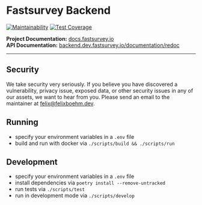 # Fastsurvey Backend

[![Maintainability](https://api.codeclimate.com/v1/badges/0886890b76260c1eb047/maintainability)](https://codeclimate.com/github/fastsurvey/backend/maintainability) [![Test Coverage](https://api.codeclimate.com/v1/badges/0886890b76260c1eb047/test_coverage)](https://codeclimate.com/github/fastsurvey/backend/test_coverage)

**Project Documentation:** [docs.fastsurvey.io](https://docs.fastsurvey.io/)</br>
**API Documentation:** [backend.dev.fastsurvey.io/documentation/redoc](https://backend.dev.fastsurvey.io/documentation/redoc)

---

## Security

We take security very seriously. If you believe you have discovered a vulnerability, privacy issue, exposed data, or other security issues in any of our assets, we want to hear from you. Please send an email to the maintainer at felix@felixboehm.dev.

## Running

- specify your environment variables in a `.env` file
- build and run with docker via `./scripts/build && ./scripts/run`

## Development

- specify your environment variables in a `.env` file
- install dependencies via `poetry install --remove-untracked`
- run tests via `./scripts/test`
- run in development mode via `./scripts/develop`
